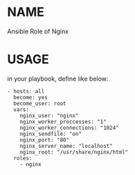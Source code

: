 # NAME

Ansible Role of Nginx

# USAGE

in your playbook, define like below:

```
- hosts: all
  become: yes
  become_user: root
  vars:
    nginx_user: "nginx"
    nginx_worker_proccesses: "1"
    nginx_worker_connections: "1024"
    nginx_sendfile: "on"
    nginx_port: "80"
    nginx_server_name: "localhost"
    nginx_root: "/usr/share/nginx/html"
  roles:
    - nginx
```
